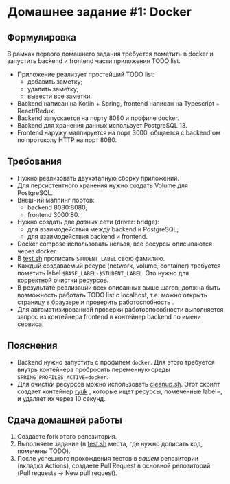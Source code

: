# Домашнее задание #1: Docker

## Формулировка

В рамках первого домашнего задания требуется пометить в docker и запустить backend и frontend части приложения TODO
list.

* Приложение реализует простейший TODO list:
    * добавить заметку;
    * удалить заметку;
    * вывести все заметки.
* Backend написан на Kotlin + Spring, frontend написан на Typescript + React/Redux.
* Backend запускается на порту 8080 и профиле docker.
* Backend для хранения данных использует PostgreSQL 13.
* Frontend наружу маппируется на порт 3000. общается с backend'ом по протоколу HTTP на порт 8080.

## Требования

* Нужно реализовать двухэтапную сборку приложений.
* Для персистентного хранения нужно создать Volume для PostgreSQL.
* Внешний маппинг портов:
    * backend 8080:8080;
    * frontend 3000:80.
* Нужно создать две _разных_ сети (driver: bridge):
    * для взаимодействия между backend и PostgreSQL;
    * для взаимодействия backend и frontend.
* Docker compose использовать нельзя, все ресурсы описываются через docker.
* В [test.sh](test.sh) прописать `STUDENT_LABEL` свою фамилию.
* Каждый создаваемый ресурс (network, volume, container) требуется пометить label `$BASE_LABEL-$STUDENT_LABEL`. Это
  нужно для корректной очистки ресурсов.
* В результате реализации всех описанных выше шагов, должна быть возможность работать TODO list с localhost, т.е. можно
  открыть страницу в браузере и проверить работоспобность .
* Для автоматизированной проверки работоспособности выполняется запрос из контейнера frontend в контейнер backend по
  имени сервиса.

## Пояснения

* Backend нужно запустить с профилем `docker`. Для этого требуется внутрь контейнера пробросить переменную
  среды `SPRING_PROFILES_ACTIVE=docker`.
* Для очистки ресурсов можно использовать [cleanup.sh](cleanup.sh). Этот скрипт создает
  контейнер [ryuk](https://github.com/testcontainers/moby-ryuk) , которые ищет ресурсы, помеченные label=<name>, и
  удаляет их через 10 секунд.

## Сдача домашней работы

1. Создаете fork этого репозитория.
2. Выполняете задание (в [test.sh](test.sh) места, где нужно дописать код, помечены TODO).
3. После успешного прохождения тестов в _вашем_ репозитории (вкладка Actions), создаете Pull Request в основной
   репозиторий (Pull requests -> New pull request).